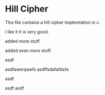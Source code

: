 # Hill Cipher

This file contains a hill cipher implemtation in c.


I like it it is very good.


added more stuff.


added even more stuff.

asdf

asdfawerqwefs
asdffsdafafdsfa

asdf

asdf
asdf

